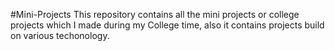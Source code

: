 #Mini-Projects
This repository contains all the mini projects or college projects which I made during my College time, also it contains projects build on various techonology.
